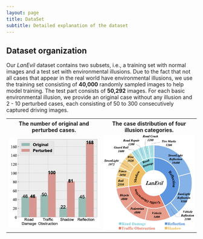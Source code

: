 ```yaml
---
layout: page
title: DataSet
subtitle: Detailed explanation of the dataset
---
```


## Dataset organization

Our *LanEvil* dataset contains two subsets, i.e., a training set with normal images and a test set with environmental illusions. Due to the fact that not all cases that appear in the real world have environmental illusions, we use the training set consisting of **40,000** randomly sampled images to help model training.  The test part consists of **50,292** images. For each basic environmental illusion, we provide an original case without any illusion and 2 - 10 perturbed cases, each consisting of 50 to 300 consecutively captured driving images.

<!-- html div盒子 -->
<!--
<div style="column-count: 2">
  <div align=left>
    <img src="/assets/img/histogram_fig.png">
    </img>
  </div>
<br/>
  <div align=left>
    <img src="/assets/img/circle2-1.png">
    </img>
  </div>
</div>
-->

<div>
<table border="0" style="max-width:100%; border-collapse: collapse; text-align:center; border: none">
    <col align="center" width="50%" style="border: none">
    <col align="center"  width="50%" style="border: none">
    <tr style="border: none; background: none">
        <th style="text-align:center; border: none">
        The number of original and perturbed cases.</th>
        <th style="text-align:center; border: none">
        The case distribution of four illusion categories.
        </th>
    </tr>
    <tr style="border: none; background: none">
        <td style="border: none">
            <img src="/assets/img/histogram_fig.png" width="100%"/>
        </td>
        <td style="border: none">
            <img src="/assets/img/circle2-1.png" width="100%"/>
        </td>
    </tr>
</table>
</div>



